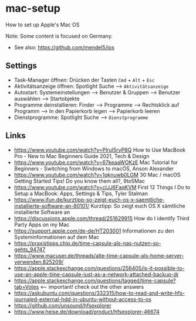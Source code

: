 # mac-setup
How to set up Apple's Mac OS

Note: Some content is focused on Germany.
- See also: https://github.com/mendel5/ios

## Settings
- Task-Manager öffnen: Drücken der Tasten `Cmd` + `Alt` + `Esc`
- Aktivitätsanzeige öffnen: Spotlight Suche --> `Aktivitätsanzeige`
- Autostart: Systemeinstellungen --> Benutzer & Gruppen --> Benutzer auswählen --> Startobjekte
- Programme deinstallieren: Finder --> Programme --> Rechtsklick auf Programm --> In den Papierkorb legen --> Papierkorb leeren
- Dienstprogramme: Spotlight Suche --> `Dienstprogramme`

## Links
- https://www.youtube.com/watch?v=PlruI5ryP8Q How to Use MacBook Pro - New to Mac Beginners Guide 2021, Tech & Design
- https://www.youtube.com/watch?v=67keaaWOKzE Mac Tutorial for Beginners - Switching from Windows to macOS, Anson Alexander
- https://www.youtube.com/watch?v=1qknuwb0LGM 30 Mac / macOS Getting Started Tips! Do you know them all?, 9to5Mac
- https://www.youtube.com/watch?v=cIJJ6FaqKVM First 12 Things I Do to Setup a MacBook: Apps, Settings & Tips, Tyler Stalman
- https://www.ifun.de/kurztipp-so-zeigt-euch-os-x-saemtliche-installierte-software-an-80101/ Kurztipp: So zeigt euch OS X sämtliche installierte Software an
- https://discussions.apple.com/thread/251629915 How do I identify Third Party Apps on my Mac
- https://support.apple.com/de-de/HT203001 Informationen zu den Systeminformationen auf dem Mac
- https://praxistipps.chip.de/time-capsule-als-nas-nutzen-so-gehts_94747
- https://www.macuser.de/threads/alte-time-capsule-als-home-server-verwenden.825209/
- https://apple.stackexchange.com/questions/256405/is-it-possible-to-use-an-apple-time-capsule-just-as-a-network-attached-backup-dr
- https://apple.stackexchange.com/questions/tagged/time-capsule?tab=Votes <-- important! check out the other answers
- https://askubuntu.com/questions/332315/how-to-read-and-write-hfs-journaled-external-hdd-in-ubuntu-without-access-to-os
- https://github.com/unsound/hfsexplorer
- https://www.heise.de/download/product/hfsexplorer-46674
